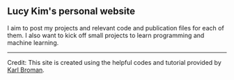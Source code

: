 ## Lucy Kim's personal website

I aim to post my projects and relevant code and publication files for each of them. I also want to kick off small projects to learn programming and machine learning.   


---

Credit: This site is created using the helpful codes and tutorial provided by [Karl Broman](http://kbroman.org/simple_site).
